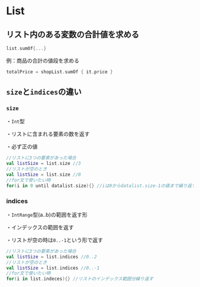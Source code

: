# List

## リスト内のある変数の合計値を求める

```kotlin
list.sumOf{...}
```

例：商品の合計の値段を求める

```kotlin
totalPrice = shopList.sumOf { it.price }
```

## `size`と`indices`の違い

### `size`

・`Int`型

・リストに含まれる要素の数を返す

・必ず正の値

```kotlin
//リストに3つの要素があった場合
val listSize = list.size //3
//リストが空のとき
val listSize = list.size //0
//for文で使いたい時
for(i in 0 until datalist.size){} //iは0からdatalist.size-1の値まで繰り返す
```

### indices

・`IntRange`型(a..b)の範囲を返す形

・インデックスの範囲を返す

・リストが空の時は`0..-1`という形で返す

```kotlin
//リストに3つの要素があった場合
val listSize = list.indices //0..2
//リストが空のとき
val listSize = list.indices //0..-1
//for文で使いたい時
for(i in list.indeces){} //リストのインデックス範囲分繰り返す
```
